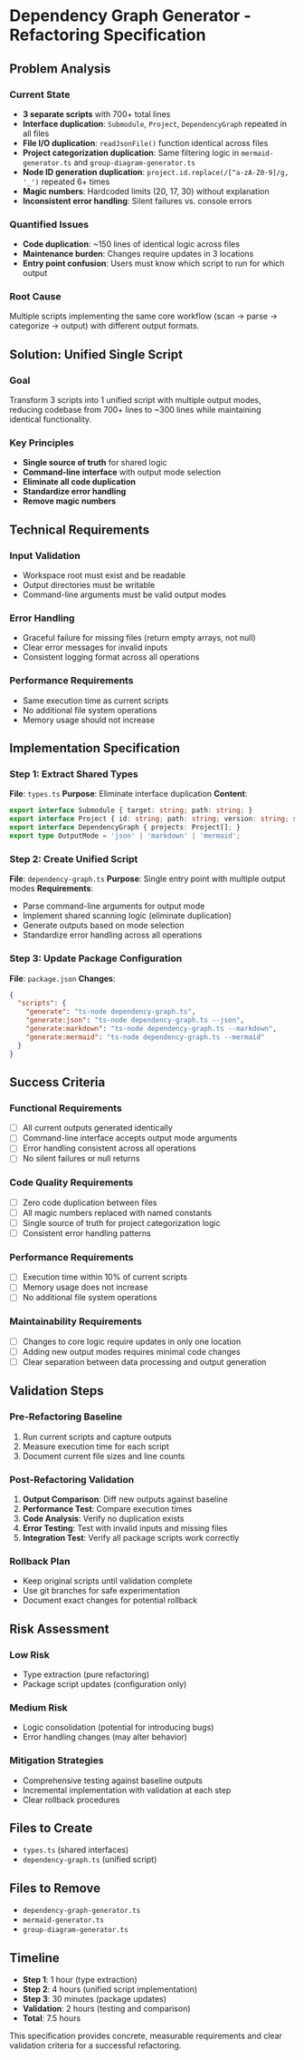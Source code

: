 # Dependency Graph Generator - Refactoring Specification

## Problem Analysis

### Current State
- **3 separate scripts** with 700+ total lines
- **Interface duplication**: `Submodule`, `Project`, `DependencyGraph` repeated in all files
- **File I/O duplication**: `readJsonFile()` function identical across files
- **Project categorization duplication**: Same filtering logic in `mermaid-generator.ts` and `group-diagram-generator.ts`
- **Node ID generation duplication**: `project.id.replace(/[^a-zA-Z0-9]/g, '_')` repeated 6+ times
- **Magic numbers**: Hardcoded limits (20, 17, 30) without explanation
- **Inconsistent error handling**: Silent failures vs. console errors

### Quantified Issues
- **Code duplication**: ~150 lines of identical logic across files
- **Maintenance burden**: Changes require updates in 3 locations
- **Entry point confusion**: Users must know which script to run for which output

### Root Cause
Multiple scripts implementing the same core workflow (scan → parse → categorize → output) with different output formats.

## Solution: Unified Single Script

### Goal
Transform 3 scripts into 1 unified script with multiple output modes, reducing codebase from 700+ lines to ~300 lines while maintaining identical functionality.

### Key Principles
- **Single source of truth** for shared logic
- **Command-line interface** with output mode selection
- **Eliminate all code duplication**
- **Standardize error handling**
- **Remove magic numbers**

## Technical Requirements

### Input Validation
- Workspace root must exist and be readable
- Output directories must be writable
- Command-line arguments must be valid output modes

### Error Handling
- Graceful failure for missing files (return empty arrays, not null)
- Clear error messages for invalid inputs
- Consistent logging format across all operations

### Performance Requirements
- Same execution time as current scripts
- No additional file system operations
- Memory usage should not increase

## Implementation Specification

### Step 1: Extract Shared Types
**File**: `types.ts`
**Purpose**: Eliminate interface duplication
**Content**:
```typescript
export interface Submodule { target: string; path: string; }
export interface Project { id: string; path: string; version: string; submodules: Submodule[]; }
export interface DependencyGraph { projects: Project[]; }
export type OutputMode = 'json' | 'markdown' | 'mermaid';
```

### Step 2: Create Unified Script
**File**: `dependency-graph.ts`
**Purpose**: Single entry point with multiple output modes
**Requirements**:
- Parse command-line arguments for output mode
- Implement shared scanning logic (eliminate duplication)
- Generate outputs based on mode selection
- Standardize error handling across all operations

### Step 3: Update Package Configuration
**File**: `package.json`
**Changes**:
```json
{
  "scripts": {
    "generate": "ts-node dependency-graph.ts",
    "generate:json": "ts-node dependency-graph.ts --json",
    "generate:markdown": "ts-node dependency-graph.ts --markdown", 
    "generate:mermaid": "ts-node dependency-graph.ts --mermaid"
  }
}
```

## Success Criteria

### Functional Requirements
- [ ] All current outputs generated identically
- [ ] Command-line interface accepts output mode arguments
- [ ] Error handling consistent across all operations
- [ ] No silent failures or null returns

### Code Quality Requirements
- [ ] Zero code duplication between files
- [ ] All magic numbers replaced with named constants
- [ ] Single source of truth for project categorization logic
- [ ] Consistent error handling patterns

### Performance Requirements
- [ ] Execution time within 10% of current scripts
- [ ] Memory usage does not increase
- [ ] No additional file system operations

### Maintainability Requirements
- [ ] Changes to core logic require updates in only one location
- [ ] Adding new output modes requires minimal code changes
- [ ] Clear separation between data processing and output generation

## Validation Steps

### Pre-Refactoring Baseline
1. Run current scripts and capture outputs
2. Measure execution time for each script
3. Document current file sizes and line counts

### Post-Refactoring Validation
1. **Output Comparison**: Diff new outputs against baseline
2. **Performance Test**: Compare execution times
3. **Code Analysis**: Verify no duplication exists
4. **Error Testing**: Test with invalid inputs and missing files
5. **Integration Test**: Verify all package scripts work correctly

### Rollback Plan
- Keep original scripts until validation complete
- Use git branches for safe experimentation
- Document exact changes for potential rollback

## Risk Assessment

### Low Risk
- Type extraction (pure refactoring)
- Package script updates (configuration only)

### Medium Risk
- Logic consolidation (potential for introducing bugs)
- Error handling changes (may alter behavior)

### Mitigation Strategies
- Comprehensive testing against baseline outputs
- Incremental implementation with validation at each step
- Clear rollback procedures

## Files to Create
- `types.ts` (shared interfaces)
- `dependency-graph.ts` (unified script)

## Files to Remove
- `dependency-graph-generator.ts`
- `mermaid-generator.ts`
- `group-diagram-generator.ts`

## Timeline
- **Step 1**: 1 hour (type extraction)
- **Step 2**: 4 hours (unified script implementation)
- **Step 3**: 30 minutes (package updates)
- **Validation**: 2 hours (testing and comparison)
- **Total**: 7.5 hours

This specification provides concrete, measurable requirements and clear validation criteria for a successful refactoring.
